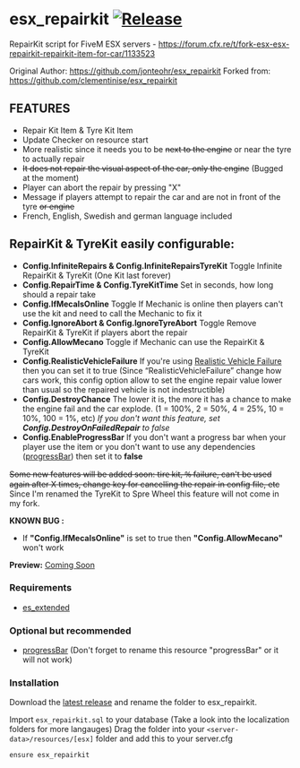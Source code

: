 # esx_repairkit [![Release](https://img.shields.io/badge/Release-V%203.5-blue)](https://github.com/X00LA/esx_repairkit/releases/latest)

RepairKit script for FiveM ESX servers - https://forum.cfx.re/t/fork-esx-esx-repairkit-repairkit-item-for-car/1133523

Original Author: https://github.com/jonteohr/esx_repairkit
Forked from: https://github.com/clementinise/esx_repairkit

## FEATURES
* Repair Kit Item & Tyre Kit Item
* Update Checker on resource start
* More realistic since it needs you to be ~~next to the engine~~ or near the tyre to actually repair
* ~~It does not repair the visual aspect of the car, only the engine~~ (Bugged at the moment)
* Player can abort the repair by pressing "X"
* Message if players attempt to repair the car and are not in front of the tyre ~~or engine~~
* French, English, Swedish and german language included
## RepairKit & TyreKit easily configurable: 
* **Config.InfiniteRepairs & Config.InfiniteRepairsTyreKit** 
Toggle Infinite RepairKit & TyreKit (One Kit last forever)
* **Config.RepairTime & Config.TyreKitTime**
Set in seconds, how long should a repair take
* **Config.IfMecaIsOnline** 
Toggle If Mechanic is online then players can't use the kit and need to call the Mechanic to fix it
* **Config.IgnoreAbort & Config.IgnoreTyreAbort** 
Toggle Remove RepairKit & TyreKit if players abort the repair
* **Config.AllowMecano** 
Toggle if Mechanic can use the RepairKit & TyreKit
* **Config.RealisticVehicleFailure**
 If you're using [Realistic Vehicle Failure](https://forum.cfx.re/t/release-realistic-vehicle-failure/57801) then you can set it to true (Since “RealisticVehicleFailure” change how cars work, this config option allow to set the engine repair value lower than usual so the repaired vehicle is not indestructible)
* **Config.DestroyChance**
The lower it is, the more it has a chance to make the engine fail and the car explode. (1 = 100%, 2 = 50%, 4 = 25%, 10 = 10%, 100 = 1%, etc)
*If you don't want this feature, set **Config.DestroyOnFailedRepair** to false*
* **Config.EnableProgressBar**
If you don't want a progress bar when your player use the item or you don't want to use any dependencies ([progressBar](https://forum.cfx.re/t/release-progress-bars-1-0-standalone/526287)) then set it to **false**


~~Some new features will be added soon:  t̶i̶r̶e̶ ̶k̶i̶t̶,̶ ̶%̶ ̶f̶a̶i̶l̶u̶r̶e̶,  can't be used again after X times, change key for cancelling the repair in config file, etc~~
Since I'm renamed the TyreKit to Spre Wheel this feature will not come in my fork.

**KNOWN BUG :** 
* If **"Config.IfMecaIsOnline"** is set to true then **"Config.AllowMecano"** won't work

**Preview:** [Coming Soon]()

### Requirements
* [es_extended](https://github.com/ESX-Org/es_extended)
### Optional but recommended
* [progressBar](https://forum.cfx.re/t/release-progress-bars-1-0-standalone/526287)
(Don't forget to rename this resource "progressBar" or it will not work)

### Installation
Download the [latest release](https://github.com/X00LA/esx_repairkit/releases/latest) and rename the folder to esx_repairkit.

Import `esx_repairkit.sql` to your database (Take a look into the localization folders for more langauges)
Drag the folder into your `<server-data>/resources/[esx]` folder and add this to your server.cfg
```
ensure esx_repairkit
```
